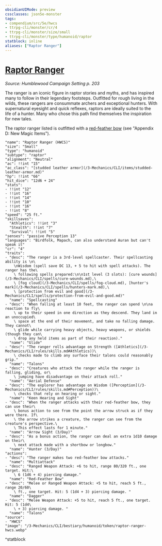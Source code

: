 ```yaml
---
obsidianUIMode: preview
cssclasses: json5e-monster
tags:
- compendium/src/5e/hwcs
- ttrpg-cli/monster/cr/4
- ttrpg-cli/monster/size/small
- ttrpg-cli/monster/type/humanoid/raptor
statblock: inline
aliases: ["Raptor Ranger"]
---
```

# [Raptor Ranger](3-Mechanics\CLI\bestiary\humanoid/raptor-ranger-hwcs.md)
*Source: Humblewood Campaign Setting p. 203*  

The ranger is an iconic figure in raptor stories and myths, and has inspired many to follow in their legendary footsteps. Outfitted for rough living in the wilds, these rangers are consummate archers and exceptional hunters. With supernatural eyesight and quick reflexes, raptors are ideally suited to the life of a hunter. Many who chose this path find themselves the inspiration for new tales.

The raptor ranger listed is outfitted with a [red-feather bow](/3-Mechanics/CLI/items/red-feather-bow-hwcs.md) (see "Appendix D: New Magic Items").

```statblock
"name": "Raptor Ranger (HWCS)"
"size": "Small"
"type": "humanoid"
"subtype": "raptor"
"alignment": "Neutral"
"ac": !!int "15"
"ac_class": "[studded leather armor](/3-Mechanics/CLI/items/studded-leather-armor.md)"
"hp": !!int "66"
"hit_dice": "12d6 + 24"
"stats":
- !!int "12"
- !!int "16"
- !!int "14"
- !!int "10"
- !!int "16"
- !!int "8"
"speed": "25 ft."
"skillsaves":
  "Athletics": !!int "3"
  "Stealth": !!int "7"
  "Survival": !!int "5"
"senses": "passive Perception 13"
"languages": "Birdfolk, Mapach, can also understand Auran but can't speak it"
"cr": "4"
"traits":
- "desc": "The ranger is a 3rd-level spellcaster. Their spellcasting ability is \n\
    \nWisdom (spell save DC 13, + 5 to hit with spell attacks). The ranger has the\
    \ following spells prepared:\n\n1st level (3 slots): [cure wounds](/3-Mechanics/CLI/spells/cure-wounds.md),\
    \ [fog cloud](/3-Mechanics/CLI/spells/fog-cloud.md), [hunter's mark](/3-Mechanics/CLI/spells/hunters-mark.md),\
    \ [protection from evil and good](/3-Mechanics/CLI/spells/protection-from-evil-and-good.md)"
  "name": "Spellcasting"
- "desc": "When falling at least 10 feet, the ranger can spend \n\na reaction to fly\
    \ up to their speed in one direction as they descend. They land in an unoccupied\
    \ space at the end of their movement, and take no falling damage. They cannot\
    \ glide while carrying heavy objects, heavy weapons, or shields (though they can\
    \ drop any held items as part of their reaction)."
  "name": "Glide"
- "desc": "The ranger rolls advantage on Strength ([Athletics](/3-Mechanics/CLI/rules/skills.md#Athletics))\
    \ checks made to climb any surface their talons could reasonably grip."
  "name": "Talons"
- "desc": "Creatures who attack the ranger while the ranger is falling, gliding, or\
    \ jumping have disadvantage on their attack roll."
  "name": "Aerial Defense"
- "desc": "The explorer has advantage on Wisdom ([Perception](/3-Mechanics/CLI/rules/skills.md#Perception))\
    \ checks that rely on hearing or sight."
  "name": "Keen Hearing and Sight"
- "desc": "When the ranger attacks with their red-feather bow, they can use their\
    \ bonus action to see from the point the arrow struck as if they were there. If\
    \ the arrow strikes a creature, the ranger can see from the creature's perspective.\
    \ This effect lasts for 1 minute."
  "name": "Arrow Sight (3/Day)"
- "desc": "As a bonus action, the ranger can deal an extra 1d10 damage on their\
    \ next attack made with a shortbow or longbow."
  "name": "Hunter (3/Day)"
"actions":
- "desc": "The ranger makes two red-feather bow attacks."
  "name": "Multiattack"
- "desc": "Ranged Weapon Attack: +6 to hit, range 80/320 ft., one target. Hit:\
    \ 6 (1d6 + 4) piercing damage."
  "name": "Red-Feather Bow"
- "desc": "Melee or Ranged Weapon Attack: +5 to hit, reach 5 ft., range 20/60\
    \ ft., one target. Hit: 5 (1d4 + 3) piercing damage. "
  "name": "Dagger"
- "desc": "Melee Weapon Attack: +5 to hit, reach 5 ft., one target. Hit: 5 (1d4\
    \ + 3) piercing damage. "
  "name": "Talons"
"source":
- "HWCS"
"image": "/3-Mechanics/CLI/bestiary/humanoid/token/raptor-ranger-hwcs.webp"
```
^statblock
